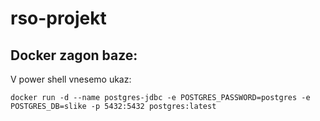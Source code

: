 # rso-projekt

## Docker zagon baze:
V power shell vnesemo ukaz: 

```docker run -d --name postgres-jdbc -e POSTGRES_PASSWORD=postgres -e POSTGRES_DB=slike -p 5432:5432 postgres:latest   ```  
